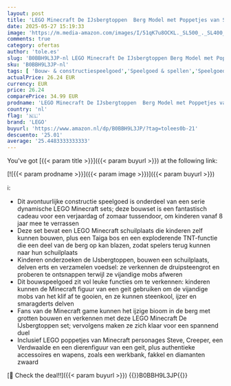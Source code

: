 ```yaml
---
layout: post
title: 'LEGO Minecraft De IJsbergtoppen  Berg Model met Poppetjes van Steve  Creeper en een Figuur van een Geit  Bouwbare Game Speelgoed 21243'
date: 2025-05-27 15:19:33
image: 'https://m.media-amazon.com/images/I/51qK7u8OCKL._SL500_._SL400_.jpg'
comments: true
category: ofertas
author: 'tole.es'
slug: 'B0BBH9L3JP-nl LEGO Minecraft De IJsbergtoppen Berg Model met Poppetjes...'
sku: 'B0BBH9L3JP-nl'
tags: [ 'Bouw- & constructiespeelgoed','Speelgoed & spellen','Speelgoedbouwsets','lego','🇳🇱', ]
actualPrice: 26.24 EUR
currency: EUR
price: 26.24
comparePrice: 34.99 EUR
prodname: 'LEGO Minecraft De IJsbergtoppen  Berg Model met Poppetjes van Steve  Creeper en een Figuur van een Geit  Bouwbare Game Speelgoed 21243'
country: 'nl'
flag: '🇳🇱'
brand: 'LEGO'
buyurl: 'https://www.amazon.nl/dp/B0BBH9L3JP/?tag=tolees0b-21'
descuento: '25.01'
average: '25.4483333333333'
---
```


You've got [{{< param title >}}]({{< param buyurl >}}) at the following link:

[![{{< param prodname >}}]({{< param image >}})]({{< param buyurl >}})

ℹ️:

- Dit avontuurlijke constructie speelgoed is onderdeel van een serie dynamische LEGO Minecraft sets; deze bouwset is een fantastisch cadeau voor een verjaardag of zomaar tussendoor, om kinderen vanaf 8 jaar mee te verrassen
- Deze set bevat een LEGO Minecraft schuilplaats die kinderen zelf kunnen bouwen, plus een Taiga bos en een exploderende TNT-functie die een deel van de berg op kan blazen, zodat spelers terug kunnen naar hun schuilplaats
- Kinderen onderzoeken de IJsbergtoppen, bouwen een schuilplaats, delven erts en verzamelen voedsel: ze verkennen de druipsteengrot en proberen te ontsnappen terwijl ze vijandige mobs afweren
- Dit bouwspeelgoed zit vol leuke functies om te verkennen: kinderen kunnen de Minecraft figuur van een geit gebruiken om de vijandige mobs van het klif af te gooien, en ze kunnen steenkool, ijzer en smaragderts delven
- Fans van de Minecraft game kunnen het ijzige bioom in de berg met grotten bouwen en verkennen met deze LEGO Minecraft De IJsbergtoppen set; vervolgens maken ze zich klaar voor een spannend duel
- Inclusief LEGO poppetjes van Minecraft personages Steve, Creeper, een Verdwaalde en een dierenfiguur van een geit, plus authentieke accessoires en wapens, zoals een werkbank, fakkel en diamanten zwaard

[🛒 Check the deal!!]({{< param buyurl >}})
{{<world>}}B0BBH9L3JP{{</world>}}
